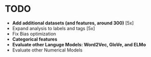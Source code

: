 # TODO

- **Add additional datasets (and features, around 300)** [5x]
- Expand analysis to labels and tags [5x]
- Fix Bias optimization
- **Categorical features**
- **Evaluate other Languge Models: Word2Vec, GloVe, and ELMo**
- Evaluate other Numerical Models
